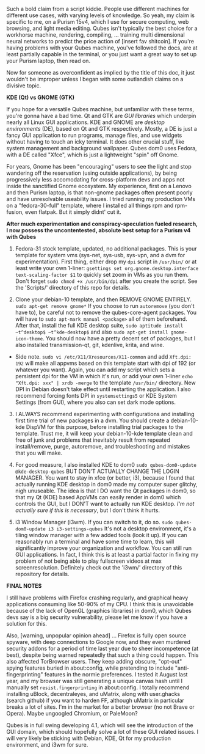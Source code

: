 Such a bold claim from a script kiddie.  People use different machines for different use cases, with varying levels of knowledge.  So yeah, my claim is specific to me, on a Purism 15v4, which I use for secure computing, web browsing, and light media editing.  Qubes isn't typically the best choice for a workhorse machine, rendering, compiling, ... training multi dimensional neural networks to predict the price action of [insert fav shitcoin].  If you're having problems with your Qubes machine, you've followed the docs, are at least partially capable in the terminal, or you just want a great way to set up your Purism laptop, then read on.  

Now for someone as overconfident as implied by the title of this doc, it just wouldn't be improper unless I began with some outlandish claims on a divisive topic.    

**KDE (Qt) vs GNOME (GTK)**

If you hope for a versatile Qubes machine, but unfamiliar with these terms, you're gonna have a bad time.  Qt and GTK are *GUI libraries* which underpin nearly all Linux GUI applications.  KDE and GNOME are *desktop environments* (DE), based on Qt and GTK respectively.  Mostly, a DE is just a fancy GUI application to run programs, manage files, and use widgets without having to touch an icky terminal.  It does other crucial stuff, like system management and background wallpaper.  Qubes dom0 uses Fedora, with a DE called "Xfce", which is just a lightweight "spin" off Gnome.

For years, Gnome has been "encouraging" users to see the light and stop wandering off the reservation (using outside applications), by being progressively less accomodating for cross-platform devs and apps not inside the sanctified Gnome ecosystem.  My experience, first on a Lenovo and then Purism laptop, is that non-gnome packages often present poorly and have unresolvable useability issues.  I tried running my production VMs on a "fedora-30-full" template, where I installed all things rpm and rpm-fusion, even flatpak.  But it simply didnt' cut it.

**After much experimentation and conspiracy-speculation fueled research,** 
**I now possess the uncontentested, absolute best setup for a Purism v4 with Qubes**

1.  Fedora-31 stock template, updated, no additional packages.  This is your template for system vms (sys-net, sys-usb, sys-vpn, and a dvm for experimentation).  First thing, either drop my `dpi` script in `/usr/bin/` or at least write your own 1-liner: `gsettings set org.gnome.desktop.interface text-scaling-factor $1` to quickly set zoom in VMs as you run them.  Don't forget `sudo chmod +x /usr/bin/dpi` after you create the script.  See the 'Scripts/' directory of this repo for details. 

2.  Clone your debian-10 template, and then REMOVE GNOME ENTIRELY.  `sudo apt-get remove gnome*`  If you choose to run `autoremove` (you don't have to), be careful not to remove the qubes-core-agent packages. You will have to `sudo apt-mark manual <package>` all of them beforehand.  After that, install the full KDE desktop suite, `sudo aptitude install ~t^desktop$ ~t^kde-desktop$` and also `sudo apt-get install gnome-icon-theme`.  You should now have a pretty decent set of packages, but I also installed transmission-qt, git, kdenlive, krita, and wine.  

  - Side note.  `sudo vi /etc/X11/Xresources/X11-common` and add `Xft.dpi: 192` will make all appvms based on this template start with dpi of 192 (or whatever you want).  Again, you can add my script which sets a persistent dpi for the VM in which it's run, or add your own 1-liner `echo "Xft.dpi: xxx" | xrdb -merge` to the template `/usr/bin/` directory.  New DPI in Debian doesn't take effect until restarting the application.  I also recommend forcing fonts DPI in `systemsettings5` or KDE System Settings (from GUI), where you also can set dark mode options.

3.  I ALWAYS recommend experimenting with configurations and installing first time trial of new packages in a dvm.  You should create a debian-10-kde DispVM for this purpose, before installing trial packages to the template.  Trust me, it will keep your debian-10-kde template clean and free of junk and problems that inevitably result from repeated install/remove, purge, autoremove, and troubleshooting and mistakes that you will make.

4.  For good measure, I also installed KDE to dom0 `sudo qubes-dom0-update @kde-desktop-qubes` BUT DON'T ACTUALLY CHANGE THE LOGIN MANAGER.  You want to stay in xfce (or better, i3), because I found that actually running KDE desktop in dom0 made my computer super glitchy, nigh unuseable.  The idea is that I DO want the Qt packages in dom0, so that my Qt (KDE) based AppVMs can easily render in dom0 which controls the GUI, but I DON'T want to actually run KDE desktop.  *I'm not actually sure if this is necessary*, but I don't think it hurts.

5.  i3 Window Manager (i3wm).  If you can switch to it, do so.  `sudo qubes-dom0-update i3 i3-settings-qubes`  It's not a desktop environment, it's a tiling window manager with a few added tools (look it up).  If you can reasonably run a terminal and have some time to learn, this will significantly improve your organization and workflow.  You can still run GUI applications.  In fact, I think this is at least a partial factor in fixing my problem of not being able to play fullscreen videos at max screenresolution.  Definitely check out the 'i3wm/' directory of this repository for details.  

**FINAL NOTES**  

I still have problems with Firefox crashing regularly, and graphical heavy applications consuming like 50-90% of my CPU.  I think this is unavoidable because of the lack of OpenGL (graphics libraries) in dom0, which Qubes devs say is a big security vulnerability, please let me know if you have a solution for this.  

Also, [warning, unpopular opinion ahead] ... Firefox is fully open source spyware, with deep connections to Google now, and they even murdered security addons for a period of time last year due to sheer incompetence (at best), despite being warned repeatedly that such a thing could happen.  This also affected TorBrowser users.  They keep adding obscure, "opt-out" spying features buried in about:config, while pretending to include "anti-fingerprinting" features in the normie preferences.  I tested it August last year, and my browser was still generating a unique canvas hash until I manually set `resist.fingerprinting` in about:config.  I totally recommend installing uBlock, decentraleyes, and uMatrix, along with user.ghacks (search github) if you want to harden FF, although uMatrix in particular breaks a lot of sites.  I'm in the market for a better browser (no not Brave or Opera).  Maybe ungoogled Chromium, or PaleMoon?  

Qubes is in full swing developing 4.1, which will see the introduction of the GUI domain, which should hopefully solve a lot of these GUI related issues.  I will very likely be sticking with Debian, KDE, Qt for my production environment, and i3wm for sure. 
 
